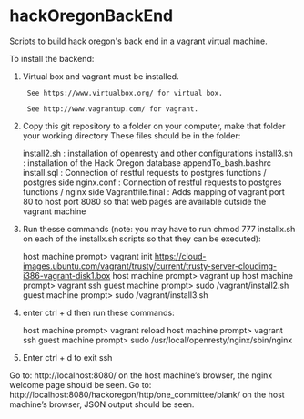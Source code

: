 hackOregonBackEnd
=================

Scripts to build hack oregon's back end in a vagrant virtual machine.

To install the backend:

1) Virtual box and vagrant must be installed.

		See https://www.virtualbox.org/ for virtual box.
	
		See http://www.vagrantup.com/ for vagrant.

	
2) Copy this git repository to a folder on your computer, make that folder your working directory
These files should be in the folder:

	install2.sh : installation of openresty and other configurations
	install3.sh : installation of the Hack Oregon database
	appendTo_bash.bashrc
	install.sql : Connection of restful requests to postgres functions / postgres side
	nginx.conf : Connection of restful requests to postgres functions / nginx side
	Vagrantfile.final : Adds mapping of vagrant port 80 to host port 8080 so that web pages are available outside the vagrant machine
	
3) Run thesse commands (note: you may have to run chmod 777 installx.sh on each of the installx.sh scripts so that they can be executed):


	host machine prompt> vagrant init https://cloud-images.ubuntu.com/vagrant/trusty/current/trusty-server-cloudimg-i386-vagrant-disk1.box
	host machine prompt> vagrant up
	host machine prompt> vagrant ssh
	guest machine prompt> sudo /vagrant/install2.sh
	guest machine prompt> sudo /vagrant/install3.sh

4) enter ctrl + d then run these commands:

	host machine prompt> vagrant reload
	host machine prompt> vagrant ssh
	guest machine prompt> sudo /usr/local/openresty/nginx/sbin/nginx
5) Enter ctrl + d to exit ssh

Go to:
	http://localhost:8080/ 
on the host machine’s browser, the nginx welcome page should be seen.
Go to:
	http://localhost:8080/hackoregon/http/one_committee/blank/
on the host machine’s browser,  JSON output should be seen. 


